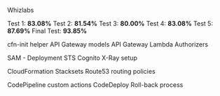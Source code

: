 Whizlabs

Test 1: **83.08%**
Test 2: **81.54%**
Test 3: **80.00%**
Test 4: **83.08%**
Test 5: **87.69%**
Final Test: **93.85%**

cfn-init helper
API Gateway models
API Gateway Lambda Authorizers

SAM - Deployment
STS
Cognito
X-Ray setup

CloudFormation Stacksets
Route53 routing policies

CodePipeline custom actions
CodeDeploy Roll-back process

